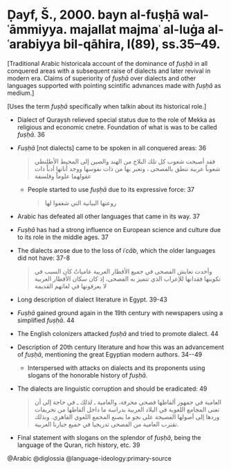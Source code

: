 # Ḍayf, Š., 2000. bayn al-fuṣḥā wal-ʿāmmiyya.  majallat majmaʿ al-luġa al-ʿarabiyya bil-qāhira, I(89), ss.35–49.

[Traditional Arabic historicala account of the dominance of *fuṣḥā* in all conquered areas with a subsequent raise of dialects and later revival in modern era. Claims of superiority of *fuṣḥā* over dialects and other languages supported with pointing scintific advnances made with *fuṣḥā* as medium.]

[Uses the term *fuṣḥā* specifically when talkin about its historical role.]

- Dialect of Quraysh relieved special status due to the role of Mekka as religious and economic cnetre. Foundation of what is was to be called *fuṣḥā*.  36

- *Fuṣḥā* [not dialects] came to be spoken in all conquered areas: 36

    > فقد أصبحت شعوب كل تلك البلاج من الهند والصين إلى المحيط الأطلنطي شعوباً عربية نتطق بالفصحى ، وتعبر بها من ذات نفوسها ووجد أناتها أدباٌ ذات عقولهما علوماً وفلسفة

    - People started to use *fuṣḥā* due to its expressive force: 37

        > روعتها البيانية التي شغفوا لها 

- Arabic has defeated all other languages that came in its way. 37

- *Fuṣḥā* has had a strong influence on European science and culture due to its role in the middle ages. 37

- The dialects arose due to the loss of *iʿcāb*, which the older languages did not have: 37-8

    > وأخدت تعايش الفصحى في جميع الأقطار العربية عامياتٌ كان السبب في تكوينها فقدانها للإعراب الذي تتميز به الفصحى، إذ كان سكان الأقطار العربية لا يعرفونها في لغاتهم القديمة 

- Long description of dialect literature in Egypt. 39-43

- *Fuṣḥā* gained ground again in the 19th century with newspapers using a simplified *fuṣḥā*. 44

- The English colonizers attacked *fuṣḥā* and tried to promote dialect. 44

- Description of 20th century literature and how this was an advancement of *fuṣḥā*, mentioning the great Egyptian modern authors. 34--49


    - Interspersed with attacks on dialects and its proponents using slogans of the honorable history of *fuṣḥā*. 


- The dialects are linguistic corruption and should be eradicated: 49

    > العامية في جمهور ألفاظها فصحى محرفة، والعامية ـ لذلك ـ في حاجة إلى أن تعنى المجامع اللغوية في البلاد العربية بدراسة ما داخل ألفاظها من تحريفات وردها إلى أصولها الفصيحة على نجو ما يصنع المحمع اللغوي القاهري. وبذلك تقترب العامية من الفصحى تدريجيا في حميع جيارنا العربية.

- Final statement with slogans on the splendor of *fuṣḥā*, being the language of the Quran, rich history, etc. 39 

@Arabic
@diglossia
@language-ideology:primary-source
